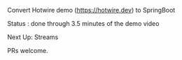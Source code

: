Convert Hotwire demo (https://hotwire.dev) to SpringBoot

Status : done through 3.5 minutes of the demo video

Next Up: Streams

PRs welcome.
